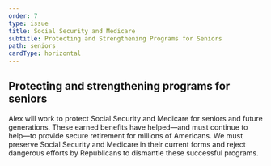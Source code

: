 ```yaml
---
order: 7
type: issue 
title: Social Security and Medicare 
subtitle: Protecting and Strengthening Programs for Seniors
path: seniors
cardType: horizontal
---
```


## Protecting and strengthening programs for seniors

Alex will work to protect Social Security and Medicare for seniors and future
generations. These earned benefits have helped&mdash;and must continue to help&mdash;to
provide secure retirement for millions of Americans. We must preserve Social
Security and Medicare in their current forms and reject dangerous efforts by
Republicans to dismantle these successful programs.
